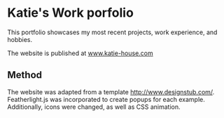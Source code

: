 # Katie's Work porfolio
This portfolio showcases my most recent projects, work experience, and hobbies. 

The website is published at www.katie-house.com

## Method
The website was adapted from a template http://www.designstub.com/. Featherlight.js was incorporated to create popups for each example. Additionally, icons were changed, as well as CSS animation. 
